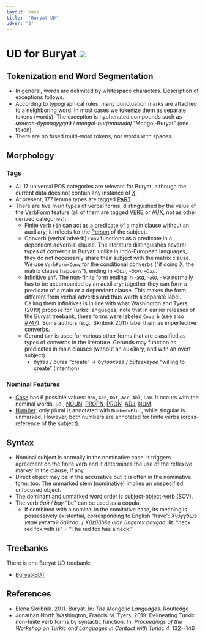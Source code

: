 ```yaml
---
layout: base
title:  'Buryat UD'
udver: '2'
---
```


# UD for Buryat <span class="flagspan"><img class="flag" src="../../flags/svg/RU-BU.svg" /></span>

## Tokenization and Word Segmentation

* In general, words are delimited by whitespace characters. Description of exceptions follows.
* According to typographical rules, many punctuation marks are attached to a neighboring word.
  In most cases we tokenize them as separate tokens (words). The exception is
  hyphenated compounds such as _монгол-буряадуудай_ / _mongol-burjaaduudaj_ “Mongol-Buryat” (one token).
* There are no fused multi-word tokens, nor words with spaces.

## Morphology

### Tags

* All 17 universal POS categories are relevant for Buryat, although the current data does not contain any instance of [X]().
* At present, 177 lemma types are tagged [PART]().
* There are five main types of verbal forms, distinguished by the value of the [VerbForm]() feature
  (all of them are tagged [VERB]() or [AUX](), not as other derived categories):
  * Finite verb `Fin` can act as a predicate of a main clause without an auxiliary; it inflects for the [Person]() of the subject.
  * Converb (verbal adverb) `Conv` functions as a predicate in a dependent adverbial clause.
    The literature distinguishes several types of converbs in Buryat; unlike in Indo-European languages,
    they do not necessarily share their subject with the matrix clause.
    We use `VerbForm=Conv` for the conditional converbs (“if doing X, the matrix clause happens”), ending in _-бал, -бол, -бэл._
  * Infinitive `Inf`. The non-finite form ending in _-жа, -жо, -жэ_ normally has to be accompanied by an auxiliary; together
    they can form a predicate of a main or a dependent clause. This makes the form different from verbal adverbs and thus worth
    a separate label. Calling them infinitives is in line with what Washington and Tyers (2019) propose for Turkic languages;
    note that in earlier releases of the Buryat treebank, these forms were labeled `Coverb`
    (see also [#747](https://github.com/UniversalDependencies/docs/issues/747)).
    Some authors (e.g., Skribnik 2011) label them as imperfective converbs.
  * Gerund `Ger` is used for various other forms that are classified as types of converbs in the literature.
    Gerunds may function as predicates in main clauses (without an auxiliary, and with an overt subject).
    * _бүтээ_ / _bütee_ “create” → _бүтээхэеэ_ / _büteexeyee_ “willing to create” (intention)

### Nominal Features

* [Case]() has 6 possible values: `Nom`, `Gen`, `Dat`, `Acc`, `Abl`, `Com`.
  It occurs with the nominal words, i.e., [NOUN](), [PROPN](), [PRON](), [ADJ](), [NUM]().
* [Number](): only plural is annotated with `Number=Plur`, while singular is unmarked.
  However, both numbers are annotated for finite verbs (cross-reference of the subject).

## Syntax

* Nominal subject is normally in the nominative case. It triggers agreement on the finite verb and
  it determines the use of the reflexive marker in the clause, if any.
* Direct object may be in the accusative but it is often in the nominative form, too.
  The unmarked stem (nominative) implies an unspecified unfocused object.
* The dominant and unmarked word order is subject-object-verb (SOV).
* The verb _бай_ / _bay_ “be” can be used as a copula.
  * If combined with a nominal in the comitative case, its meaning is possessively existential,
    corresponding to English “have”: _Хүзүүбшэ улан үнгэтэй байгаа._ / _Xüzüübše ulan üngetey baygaa._
    lit. “neck red fox.with is” = “The red fox has a neck.”

## Treebanks

There is one Buryat UD treebank:

  * [Buryat-BDT](../treebanks/bxr_bdt/index.html)

## References

* Elena Skribnik. 2011. Buryat. In: _The Mongolic Languages._ Routledge
* Jonathan North Washington, Francis M. Tyers. 2019. Delineating Turkic non-finite verb forms by syntactic function. In: _Proceedings of the Workshop on Turkic and Languages in Contact with Turkic 4._ 132--146
